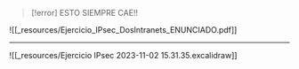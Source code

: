 > [!error] ESTO SIEMPRE CAE!!

![[_resources/Ejercicio_IPsec_DosIntranets_ENUNCIADO.pdf]]

---
![[_resources/Ejercicio IPsec 2023-11-02 15.31.35.excalidraw]]